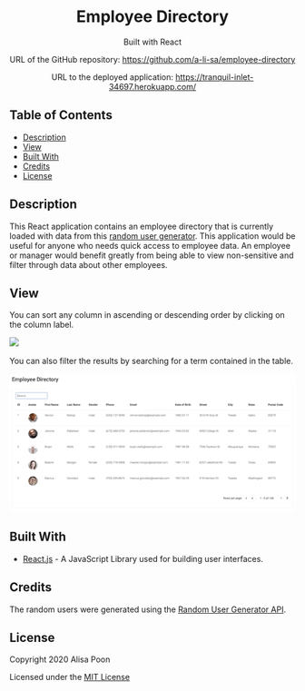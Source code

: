 <div align="center">

# Employee Directory

Built with React

URL of the GitHub repository: https://github.com/a-li-sa/employee-directory

URL to the deployed application: https://tranquil-inlet-34697.herokuapp.com/

</div>

## Table of Contents 

* [Description](#description)
* [View](#view)
* [Built With](#built-with)
* [Credits](#credits)
* [License](#license)

## Description

This React application contains an employee directory that is currently loaded with data from this [random user generator](https://randomuser.me/). This application would be useful for anyone who needs quick access to employee data. An employee or manager would benefit greatly from being able to view non-sensitive and filter through data about other employees. 

## View

You can sort any column in ascending or descending order by clicking on the column label. 

![](public/employeedirectory1.gif)

You can also filter the results by searching for a term contained in the table.

![](public/employeedirectory2.gif)

## Built With

* [React.js](https://reactjs.org/) - A JavaScript Library used for building user interfaces. 

## Credits

The random users were generated using the [Random User Generator API](https://randomuser.me/).

## License

Copyright 2020 Alisa Poon

Licensed under the [MIT License](https://opensource.org/licenses/MIT)
